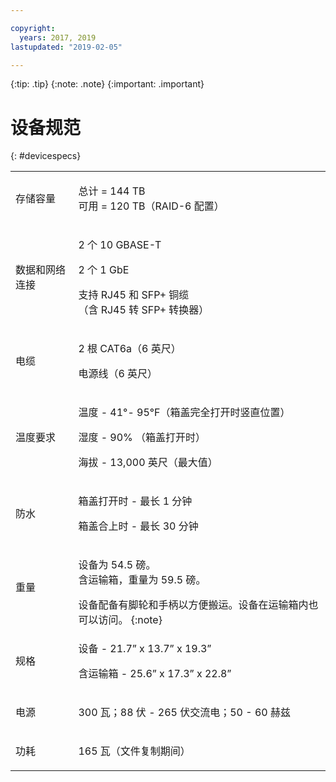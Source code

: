 ```yaml
---

copyright:
  years: 2017, 2019
lastupdated: "2019-02-05"

---
```

 {:tip: .tip}
 {:note: .note}
 {:important: .important}

# 设备规范
{: #devicespecs}

<table role="presentation">
        <colgroup>
          <col/>
          <col/>
        </colgroup>
          <tr>
            <td><p>存储容量</p></td>
            <td>
              <p>总计 = 144 TB<br/>可用 = 120 TB（RAID-6 配置）</p>
            </td>
          </tr>
          <tr>
            <td><p>数据和网络连接 </p></td>
            <td>
              <p>2 个 10 GBASE-T</p>
              <p>2 个 1 GbE</p>
              <p>支持 RJ45 和 SFP+ 铜缆<br/> （含 RJ45 转 SFP+ 转换器）</p>
            </td>
          </tr>
          <tr>
            <td><p>电缆</p></td>
            <td>
              <p>2 根 CAT6a（6 英尺）</p>
              <p>电源线（6 英尺）</p>
            </td>
          </tr>
          <tr>
            <td><p>温度要求</p></td>
            <td>
              <p>温度 - 41°- 95°F（箱盖完全打开时竖直位置）</p>
              <p>湿度 - 90% （箱盖打开时）</p>
              <p>海拔 - 13,000 英尺（最大值）</p>
            </td>
          </tr>
          <tr>
            <td><p>防水</p></td>
            <td>
              <p>箱盖打开时 - 最长 1 分钟</p>
              <p>箱盖合上时 - 最长 30 分钟</p>
            </td>
          </tr>
          <tr>
            <td><p>重量</p></td>
            <td>
              <p>设备为 54.5 磅。<br/>含运输箱，重量为 59.5 磅。</p>
              设备配备有脚轮和手柄以方便搬运。设备在运输箱内也可以访问。
{:note}
            </td>
          </tr>
          <tr>
            <td><p>规格</p></td>
            <td>
              <p>设备 - 21.7” x 13.7” x 19.3”</p>
              <p>含运输箱 - 25.6” x 17.3” x 22.8”</p>
            </td>
          </tr>
          <tr>
            <td><p>电源</p></td>
            <td>
              <p>300 瓦；88 伏 - 265 伏交流电；50 - 60 赫兹</p>
            </td>
          </tr>
          <tr>
            <td><p>功耗</p></td>
            <td>
              <p>165 瓦（文件复制期间）</p>
            </td>
          </tr>
</table>
